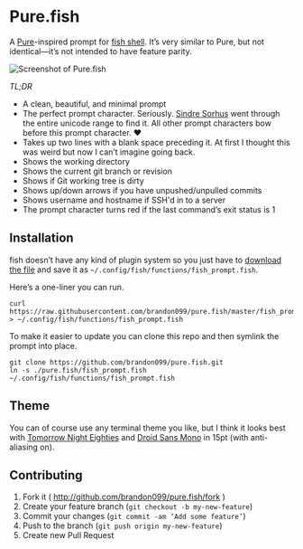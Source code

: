 # Pure.fish

A [Pure][pure]-inspired prompt for [fish shell][fish]. It’s very similar to Pure, but not identical—it’s not intended to have feature parity.

![Screenshot of Pure.fish](https://cloud.githubusercontent.com/assets/4727/9908269/cc5a20d8-5c47-11e5-8cb9-4d45378a60f3.png)

*TL;DR*

* A clean, beautiful, and minimal prompt
* The perfect prompt character. Seriously. [Sindre Sorhus][sindre] went through the entire unicode range to find it. All other prompt characters bow before this prompt character. :heart:
* Takes up two lines with a blank space preceding it. At first I thought this was weird but now I can’t imagine going back.
* Shows the working directory
* Shows the current git branch or revision
* Shows if Git working tree is dirty
* Shows up/down arrows if you have unpushed/unpulled commits
* Shows username and hostname if SSH'd in to a server
* The prompt character turns red if the last command’s exit status is 1

## Installation

fish doesn’t have any kind of plugin system so you just have to [download the file](https://raw.githubusercontent.com/brandon099/pure.fish/master/fish_prompt.fish) and save it as `~/.config/fish/functions/fish_prompt.fish`.

Here’s a one-liner you can run.

```shell
curl https://raw.githubusercontent.com/brandon099/pure.fish/master/fish_prompt.fish > ~/.config/fish/functions/fish_prompt.fish
```

To make it easier to update you can clone this repo and then symlink the prompt into place.

```shell
git clone https://github.com/brandon099/pure.fish.git
ln -s ./pure.fish/fish_prompt.fish ~/.config/fish/functions/fish_prompt.fish
```

## Theme

You can of course use any terminal theme you like, but I think it looks best with [Tomorrow Night Eighties][tomorrow] and [Droid Sans Mono][droid] in 15pt (with anti-aliasing on).

## Contributing

1. Fork it ( http://github.com/brandon099/pure.fish/fork )
2. Create your feature branch (`git checkout -b my-new-feature`)
3. Commit your changes (`git commit -am ‘Add some feature’`)
4. Push to the branch (`git push origin my-new-feature`)
5. Create new Pull Request

[pure]: https://github.com/sindresorhus/pure
[fish]: http://fishshell.com
[sindre]: https://github.com/sindresorhus
[tomorrow]: https://github.com/chriskempson/tomorrow-theme
[droid]: https://www.google.com/fonts/specimen/Droid+Sans+Mono
